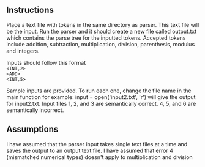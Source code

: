 ## Instructions

Place a text file with tokens in the same directory as parser. This text file will be the input. Run the parser and it should create
a new file called output.txt which contains the parse tree for the inputted tokens. Accepted tokens include addition, subtraction, multiplication, division, parenthesis, modulus and integers.

Inputs should follow this format  
`<INT,2>`  
`<ADD>`  
`<INT,5>`

Sample inputs are provided. To run each one, change the file name in the main function for example: input = open('input2.txt', 'r') will give the output for input2.txt. Input files 1, 2, and 3 are semantically correct. 4, 5, and 6 are semantically incorrect.

## Assumptions

I have assumed that the parser input takes single text files at a time and saves the output to an output text file.
I have assumed that error 4 (mismatched numerical types) doesn't apply to multiplication and division